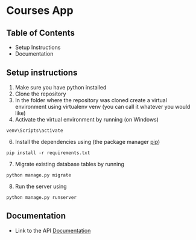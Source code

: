 # Courses App

## Table of Contents

* Setup Instructions
* Documentation 


## Setup instructions

1. Make sure you have python installed
2. Clone the repository
3. In the folder where the repository was cloned create a virtual environment using virtualenv venv (you can call it whatever you would like)
4. Activate the virtual environment by running (on Windows)
```
venv\Scripts\activate
```
6. Install the dependencies using (the package manager [pip](https://pip.pypa.io/en/stable/))
```
pip install -r requirements.txt 
```
7. Migrate existing database tables by running
```
python manage.py migrate
```
8. Run the server using
```
python manage.py runserver
```
## Documentation
* Link to the API [Documentation](https://www.getpostman.com/collections/3efba68fe4b49baf7e03)

